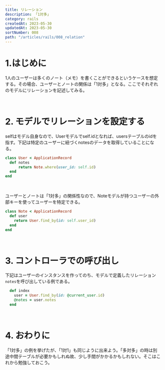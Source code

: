 ```yaml
---
title: リレーション
description: 「1対多」
category: rails
createdAt: 2023-05-30
updatedAt: 2023-05-30
sortNumber: 008
path: "/articles/rails/008_relation"
---
```


<nuxt-content-wrapper>

# 1.はじめに
1人のユーザーは多くのノート（メモ）を書くことができるというケースを想定する。その場合、ユーザーとノートの関係は「1対多」となる。ここでそれぞれのモデルにリレーションを記述してみる。　　

<br>

# 2. モデルでリレーションを設定する
selfはモデル自身なので、Userモデルでself.idとなれば、usersテーブルのidを指す。下記は特定のユーザーに紐づくnotesのデータを取得していることになる。
```ruby
class User < ApplicationRecord    
  def notes
      return Note.where(user_id: self.id)
  end
end
```

<br>

ユーザーとノートは「1対多」の関係性なので、Noteモデルが持つユーザーの外部キーを使ってユーザーを特定できる。
```ruby
class Note < ApplicationRecord
  def user
    return User.find_by(id: self.user_id)
  end
end
```

<br>

# 3. コントローラでの呼び出し
下記はユーザーのインスタンスを作ってのち、モデルで定義したリレーション`notes`を呼び出している例である。

```ruby
  def index
    user = User.find_by(id: @current_user.id)
    @notes = user.notes
  end
```

<br>

# 4. おわりに
「1対多」の例を挙げたが、「1対1」も同じように出来よう。「多対多」の時は別途中間テーブルが必要かもしれぬ故、少し手間がかかるかもしれない。そこはこれから勉強しておこう。

</nuxt-content-wrapper>